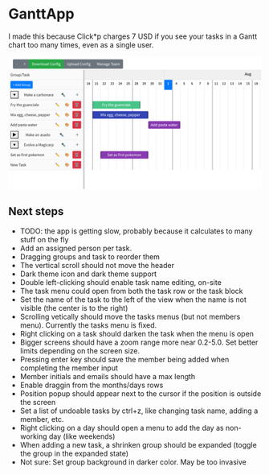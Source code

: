 # GanttApp

I made this because Click*p charges 7 USD if you see your tasks in a Gantt chart too many times, even as a single user.

![GanttApp Preview](assets/overview.png)


## Next steps
- TODO: the app is getting slow, probably because it calculates to many stuff on the fly
- Add an assigned person per task.
- Dragging groups and task to reorder them 
- The vertical scroll should not move the header
- Dark theme icon and dark theme support
- Double left-clicking should enable task name editing, on-site
- The task menu could open from both the task row or the task block
- Set the name of the task to the left of the view when the name is not visible (the center is to the right)
- Scrolling vetically should move the tasks menus (but not members menu). Currently the tasks menu is fixed.
- Right clicking on a task should darken the task when the menu is open
- Bigger screens should have a zoom range more near 0.2-5.0. Set better limits depending on the screen size.
- Pressing enter key should save the member being added when completing the member input
- Member initials and emails should have a max length
- Enable draggin from the months/days rows
- Position popup should appear next to the cursor if the position is outside the screen
- Set a list of undoable tasks by ctrl+z, like changing task name, adding a member, etc.
- Right clicking on a day should open a menu to add the day as non-working day (like weekends)
- When adding a new task, a shrinken group should be expanded (toggle the group in the expanded state) 
- Not sure: Set group background in darker color. May be too invasive

